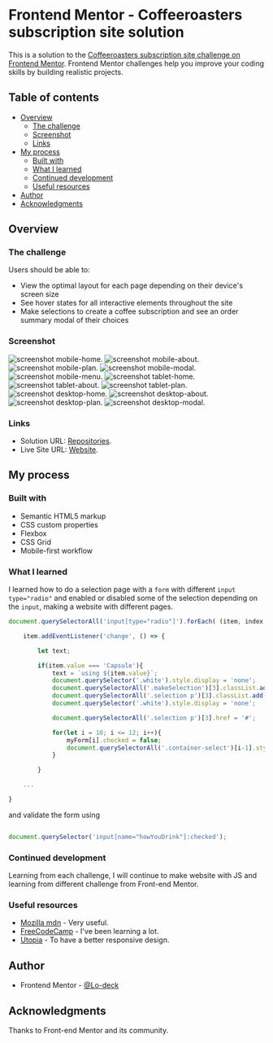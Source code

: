 # Frontend Mentor - Coffeeroasters subscription site solution

This is a solution to the [Coffeeroasters subscription site challenge on Frontend Mentor](https://www.frontendmentor.io/challenges/coffeeroasters-subscription-site-5Fc26HVY6). Frontend Mentor challenges help you improve your coding skills by building realistic projects. 

## Table of contents

- [Overview](#overview)
  - [The challenge](#the-challenge)
  - [Screenshot](#screenshot)
  - [Links](#links)
- [My process](#my-process)
  - [Built with](#built-with)
  - [What I learned](#what-i-learned)
  - [Continued development](#continued-development)
  - [Useful resources](#useful-resources)
- [Author](#author)
- [Acknowledgments](#acknowledgments)


## Overview

### The challenge

Users should be able to:

- View the optimal layout for each page depending on their device's screen size
- See hover states for all interactive elements throughout the site
- Make selections to create a coffee subscription and see an order summary modal of their choices

### Screenshot

![screenshot mobile-home](https://github.com/Lo-Deck/Coffeeroasters-subscription-site/blob/main/screenshot/Coffeeroasters%20subscription%20site-mobile.png).
![screenshot mobile-about](https://github.com/Lo-Deck/Coffeeroasters-subscription-site/blob/main/screenshot/Coffeeroasters%20subscription%20site-mobile-about.png).
![screenshot mobile-plan](https://github.com/Lo-Deck/Coffeeroasters-subscription-site/blob/main/screenshot/Coffeeroasters%20subscription%20site-mobile-plan.png).
![screenshot mobile-modal](https://github.com/Lo-Deck/Coffeeroasters-subscription-site/blob/main/screenshot/Coffeeroasters%20subscription%20site-mobile-modal.png).
![screenshot mobile-menu](https://github.com/Lo-Deck/Coffeeroasters-subscription-site/blob/main/screenshot/Coffeeroasters%20subscription%20site-mobile-menu.png).
![screenshot tablet-home](https://github.com/Lo-Deck/Coffeeroasters-subscription-site/blob/main/screenshot/Coffeeroasters%20subscription%20site-tablet.png).
![screenshot tablet-about](https://github.com/Lo-Deck/Coffeeroasters-subscription-site/blob/main/screenshot/Coffeeroasters%20subscription%20site-tablet-about.png).
![screenshot tablet-plan](https://github.com/Lo-Deck/Coffeeroasters-subscription-site/blob/main/screenshot/Coffeeroasters%20subscription%20site-tablet-plan.png).
![screenshot desktop-home](https://github.com/Lo-Deck/Coffeeroasters-subscription-site/blob/main/screenshot/Coffeeroasters%20subscription%20site-desktop.png).
![screenshot desktop-about](https://github.com/Lo-Deck/Coffeeroasters-subscription-site/blob/main/screenshot/Coffeeroasters%20subscription%20site-desktop-about.png).
![screenshot desktop-plan](https://github.com/Lo-Deck/Coffeeroasters-subscription-site/blob/main/screenshot/Coffeeroasters%20subscription%20site-desktop-plan.png).
![screenshot desktop-modal](https://github.com/Lo-Deck/Coffeeroasters-subscription-site/blob/main/screenshot/Coffeeroasters%20subscription%20site-desktop-modal.png).


### Links

- Solution URL: [Repositories](https://github.com/Lo-Deck/Coffeeroasters-subscription-site).
- Live Site URL: [Website](https://lo-deck.github.io/Coffeeroasters-subscription-site/).

## My process

### Built with

- Semantic HTML5 markup
- CSS custom properties
- Flexbox
- CSS Grid
- Mobile-first workflow


### What I learned

I learned how to do a selection page with a `form` with different `input type="radio"` and enabled or disabled some of the selection depending on the `input`, making a website with different pages.


```js
document.querySelectorAll('input[type="radio"]').forEach( (item, index, array) => {

    item.addEventListener('change', () => {

        let text;

        if(item.value === 'Capsule'){
            text = `using ${item.value}`;
            document.querySelector('.white').style.display = 'none';
            document.querySelectorAll('.makeSelection')[3].classList.add('disabled');
            document.querySelectorAll('.selection p')[3].classList.add('disabled');
            document.querySelector('.white').style.display = 'none';

            document.querySelectorAll('.selection p')[3].href = '#';

            for(let i = 10; i <= 12; i++){
                myForm[i].checked = false;
                document.querySelectorAll('.container-select')[i-1].style.display = 'none';
            }

        }

	...

}


```

and validate the form using 

```js

document.querySelector('input[name="howYouDrink"]:checked');

```



### Continued development

Learning from each challenge, I will continue to make website with JS and learning from different challenge from Front-end Mentor.


### Useful resources

- [Mozilla mdn](https://developer.mozilla.org/) - Very useful.
- [FreeCodeCamp](https://www.freecodecamp.org/) - I've been learning a lot.
- [Utopia](https://utopia.fyi/) - To have a better responsive design.


## Author

- Frontend Mentor - [@Lo-deck](https://www.frontendmentor.io/profile/Lo-Deck)


## Acknowledgments

Thanks to Front-end Mentor and its community.
